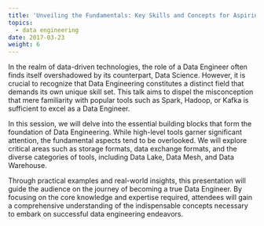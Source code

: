 ```yaml
---
title: 'Unveiling the Fundamentals: Key Skills and Concepts for Aspiring Data Engineers'
topics:
  - data engineering
date: 2017-03-23
weight: 6
---
```


In the realm of data-driven technologies, the role of a Data Engineer often finds itself overshadowed by its counterpart, Data Science. However, it is crucial to recognize that Data Engineering constitutes a distinct field that demands its own unique skill set. This talk aims to dispel the misconception that mere familiarity with popular tools such as Spark, Hadoop, or Kafka is sufficient to excel as a Data Engineer.

In this session, we will delve into the essential building blocks that form the foundation of Data Engineering. While high-level tools garner significant attention, the fundamental aspects tend to be overlooked. We will explore critical areas such as storage formats, data exchange formats, and the diverse categories of tools, including Data Lake, Data Mesh, and Data Warehouse.

Through practical examples and real-world insights, this presentation will guide the audience on the journey of becoming a true Data Engineer. By focusing on the core knowledge and expertise required, attendees will gain a comprehensive understanding of the indispensable concepts necessary to embark on successful data engineering endeavors.